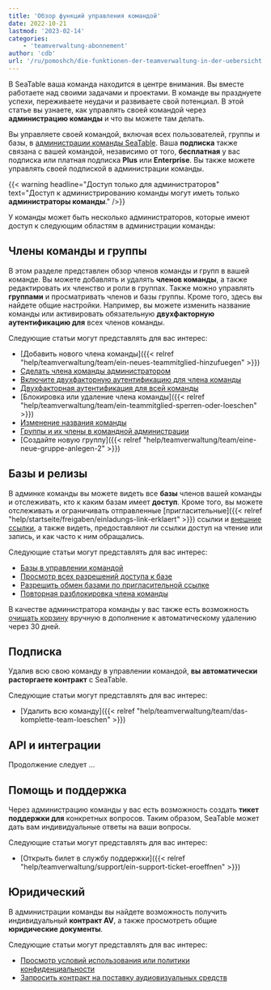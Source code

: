 ```yaml
---
title: 'Обзор функций управления командой'
date: 2022-10-21
lastmod: '2023-02-14'
categories:
    - 'teamverwaltung-abonnement'
author: 'cdb'
url: '/ru/pomoshch/die-funktionen-der-teamverwaltung-in-der-uebersicht'
---
```


В SeaTable ваша команда находится в центре внимания. Вы вместе работаете над своими задачами и проектами. В команде вы празднуете успехи, переживаете неудачи и развиваете свой потенциал. В этой статье вы узнаете, как управлять своей командой через **администрацию команды** и что вы можете там делать.

Вы управляете своей командой, включая всех пользователей, группы и базы, в [администрации команды SeaTable](https://account.seatable.io). Ваша **подписка** также связана с вашей командой, независимо от того, **бесплатная** у вас подписка или платная подписка **Plus** или **Enterprise**. Вы также можете управлять своей подпиской в администрации команды.

{{< warning  headline="Доступ только для администраторов"  text="Доступ к администрированию команды могут иметь только **администраторы команды**." />}}

У команды может быть несколько администраторов, которые имеют доступ к следующим областям в администрации команды:

## Члены команды и группы

В этом разделе представлен обзор членов команды и групп в вашей команде. Вы можете добавлять и удалять **членов команды**, а также редактировать их членство и роли в группах. Также можно управлять **группами** и просматривать членов и базы группы. Кроме того, здесь вы найдете общие настройки. Например, вы можете изменить название команды или активировать обязательную **двухфакторную аутентификацию для** всех членов команды.

Следующие статьи могут представлять для вас интерес:

- [Добавить нового члена команды]({{< relref "help/teamverwaltung/team/ein-neues-teammitglied-hinzufuegen" >}})
- [Сделать члена команды администратором](https://seatable.io/ru/docs/teamverwaltung/ein-teammitglied-zum-administrator-machen/)
- [Включите двухфакторную аутентификацию для члена команды](https://seatable.io/ru/docs/teamverwaltung/zwei-faktor-authentifizierung-fuer-ein-teammitglied-aktivieren/)
- [Двухфакторная аутентификация для всей команды](https://seatable.io/ru/docs/teamverwaltung/zwei-faktor-authentifizierung-fuer-das-gesamte-team-erzwingen/)
- [Блокировка или удаление члена команды]({{< relref "help/teamverwaltung/team/ein-teammitglied-sperren-oder-loeschen" >}})
- [Изменение названия команды](https://seatable.io/ru/docs/teamverwaltung/aendern-des-teamnamens/)
- [Группы и их члены в командной администрации](https://seatable.io/ru/docs/teamverwaltung/gruppen-und-ihre-mitglieder-in-der-teamverwaltung/)
- [Создайте новую группу]({{< relref "help/teamverwaltung/team/eine-neue-gruppe-anlegen-2" >}})

## Базы и релизы

В админке команды вы можете видеть все **базы** членов вашей команды и отслеживать, кто к каким базам имеет **доступ**. Кроме того, вы можете отслеживать и ограничивать отправленные [пригласительные]({{< relref "help/startseite/freigaben/einladungs-link-erklaert" >}}) ссылки и [внешние ссылки](https://seatable.io/ru/docs/freigabelinks/externer-link-erklaert/), а также видеть, предоставляют ли ссылки доступ на чтение или запись, и как часто к ним обращались.

Следующие статьи могут представлять для вас интерес:

- [Базы в управлении командой](https://seatable.io/ru/docs/teamverwaltung/bases-in-der-teamverwaltung/)
- [Просмотр всех разрешений доступа к базе](https://seatable.io/ru/docs/teamverwaltung/alle-zugriffsberechtigungen-einer-base-einsehen/)
- [Разрешить обмен базами по пригласительной ссылке](https://seatable.io/ru/docs/teamverwaltung/freigabe-von-bases-per-einladungslink-erlauben/)
- [Повторная разблокировка члена команды](https://seatable.io/ru/docs/teamverwaltung/ein-teammitglied-entsperren/)

В качестве администратора команды у вас также есть возможность [очищать корзину](https://seatable.io/ru/docs/teamverwaltung/den-papierkorb-in-der-teamverwaltung-leeren/) вручную в дополнение к автоматическому удалению через 30 дней.

## Подписка

Удалив всю свою команду в управлении командой, **вы автоматически расторгаете контракт** с SeaTable.

Следующие статьи могут представлять для вас интерес:

- [Удалить всю команду]({{< relref "help/teamverwaltung/team/das-komplette-team-loeschen" >}})

## API и интеграции

Продолжение следует ...

## Помощь и поддержка

Через администрацию команды у вас есть возможность создать **тикет поддержки для** конкретных вопросов. Таким образом, SeaTable может дать вам индивидуальные ответы на ваши вопросы.

Следующие статьи могут представлять для вас интерес:

- [Открыть билет в службу поддержки]({{< relref "help/teamverwaltung/support/ein-support-ticket-eroeffnen" >}})

## Юридический

В администрации команды вы найдете возможность получить индивидуальный **контракт AV**, а также просмотреть общие **юридические документы**.

Следующие статьи могут представлять для вас интерес:

- [Просмотр условий использования или политики конфиденциальности](https://seatable.io/ru/docs/teamverwaltung/einsehen-der-nutzungsbedingungen-oder-datenschutzerklaerung/)
- [Запросить контракт на поставку аудиовизуальных средств](https://seatable.io/ru/docs/teamverwaltung/einen-av-vertrag-beantragen/)
